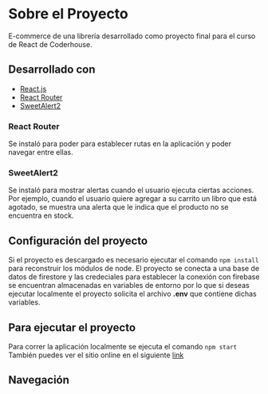# Sobre el Proyecto

E-commerce de una librería desarrollado como proyecto final para el curso de React de Coderhouse.

## Desarrollado con

- [React.js](https://reactjs.org/)
- [React Router](https://reactrouter.com/)
- [SweetAlert2](https://sweetalert2.github.io/#download)

### React Router

Se instaló para poder para establecer rutas en la aplicación y poder navegar entre ellas.

### SweetAlert2

Se instaló para mostrar alertas cuando el usuario ejecuta ciertas acciones. Por ejemplo, cuando el usuario quiere agregar a su carrito un libro que está agotado, se muestra una alerta que le indica que el producto no se encuentra en stock.

## Configuración del proyecto

Si el proyecto es descargado es necesario ejecutar el comando `npm install` para reconstruir los módulos de node. El proyecto se conecta a una base de datos de firestore y las credeciales para establecer la conexión con firebase se encuentran almacenadas en variables de entorno por lo que si deseas ejecutar localmente el proyecto solicita el archivo **.env** que contiene dichas variables.

## Para ejecutar el proyecto

Para correr la aplicación localmente se ejecuta el comando `npm start`
También puedes ver el sitio online en el siguiente [link](#)

## Navegación
